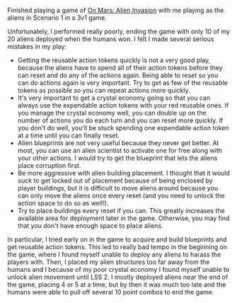 Finished playing a game of [On Mars: Alien Invasion](../notes/on-mars-alien-invasion.md) with me playing as the aliens in Scenario 1 in a 3v1 game.

Unfortunately, I performed really poorly, ending the game with only 10 of my 20 aliens deployed when the humans won. I felt I made several serious mistakes in my play:

- Getting the reusable action tokens quickly is not a very good play, because the aliens have to spend all of their action tokens before they can reset and do any of the actions again. Being able to reset so you can do actions again is very important. Try to get as few of the reusable tokens as possible so you can repeat actions more quickly.
- It's very important to get a crystal economy going so that you can always use the expendable action tokens with your red reusable ones. If you manage the crystal economy well, you can double up on the number of actions you do each turn and you can reset more quickly. If you don't do well, you'll be stuck spending one expendable action token at a time until you can finally reset.
- Alien blueprints are not very useful because they never get better. At most, you can use an alien scientist to activate one for free along with your other actions. I would try to get the blueprint that lets the aliens place corruption first.
- Be more aggressive with alien building placement. I thought that it would suck to get locked out of placement because of being enclosed by player buildings, but it is difficult to move aliens around because you can only move the aliens once every reset (and you need to unlock the action space to do so as well!).
- Try to place buildings every reset if you can. This greatly increases the available area for deployment later in the game. Otherwise, you may find that you don't have enough space to place aliens.

In particular, I tried early on in the game to acquire and build blueprints and get reusable action tokens. This led to really bad tempo in the beginning on the game, where I found myself unable to deploy any aliens to harass the players with. Then, I placed my alien structures too far away from the humans and I because of my poor crystal economy I found myself unable to unlock alien movement until LSS 2. I mostly deployed aliens near the end of the game, placing 4 or 5 at a time, but by then it was much too late and the humans were able to pull off several 10 point combos to end the game.
